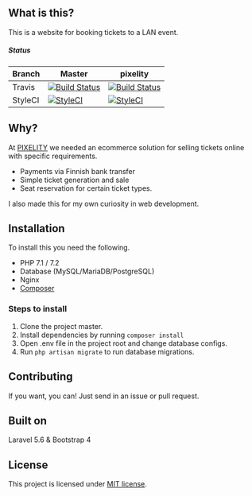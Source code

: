 ## What is this?

This is a website for booking tickets to a LAN event.

##### Status

| Branch  | Master                                                                                                                    | pixelity                                                                                                                    |
|---------|---------------------------------------------------------------------------------------------------------------------------|-----------------------------------------------------------------------------------------------------------------------------|
| Travis  | [![Build Status](https://travis-ci.org/mirorauhala/tickets.svg?branch=master)](https://travis-ci.org/mirorauhala/tickets) | [![Build Status](https://travis-ci.org/mirorauhala/tickets.svg?branch=pixelity)](https://travis-ci.org/mirorauhala/tickets) |
| StyleCI | [![StyleCI](https://styleci.io/repos/129506361/shield?branch=master)](https://styleci.io/repos/129506361)                 | [![StyleCI](https://styleci.io/repos/129506361/shield?branch=pixelity)](https://styleci.io/repos/129506361)                 |


## Why?

At [PIXELITY](https://pixelity.fi) we needed an ecommerce solution for selling tickets online with specific requirements.

- Payments via Finnish bank transfer
- Simple ticket generation and sale
- Seat reservation for certain ticket types.

I also made this for my own curiosity in web development.

## Installation

To install this you need the following.

- PHP 7.1 / 7.2
- Database (MySQL/MariaDB/PostgreSQL)
- Nginx
- [Composer](https://getcomposer.org)

### Steps to install

1. Clone the project master.
2. Install dependencies by running `composer install`
3. Open .env file in the project root and change database configs.
4. Run `php artisan migrate` to run database migrations.

## Contributing

If you want, you can! Just send in an issue or pull request.

## Built on

Laravel 5.6 & Bootstrap 4

## License

This project is licensed under [MIT license](http://opensource.org/licenses/MIT).

